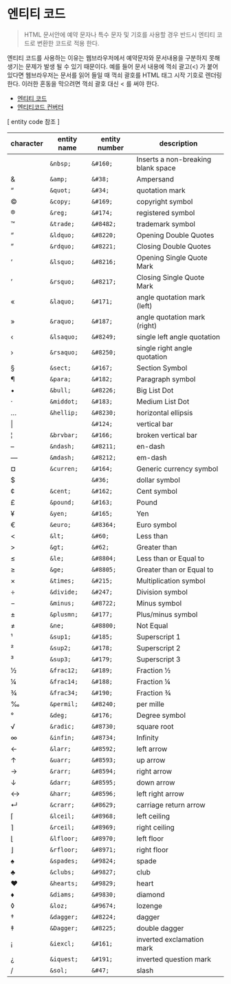 # 엔티티 코드
> HTML 문서안에 예약 문자나 특수 문자 및 기호를 사용할 경우 반드시 엔티티 코드로 변환한 코드로 적용 한다.

엔티티 코드를 사용하는 이유는 웹브라우저에서 예약문자와 문서내용을 구분하지 못해 생기는 문제가 발생 될 수 있기 때문이다. 예를 들어 문서 내용에 꺽쇠 괄고(<) 가 붙어 있다면 웹브라우저는 문서를 읽어 들일 때 꺽쇠 괄호를 HTML 태그 시작 기호로 렌더링 한다. 이러한 혼동을 막으려면 꺽쇠 괄호 대신 < 를 써야 한다.

* [엔티티 코드](https://entitycode.com/)
* [엔티티코드 컨버터](https://mothereff.in/html-entities)

[ entity code 참조 ]

| **character** | **entity name** | **entity number** | **description** |
| --- | --- | --- | --- |
|   | `&nbsp;` | `&#160;` | Inserts a non-breaking blank space |
| & | `&amp;` | `&#38;` | Ampersand |
| “ | `&quot;` | `&#34;` | quotation mark |
| © | `&copy;` | `&#169;` | copyright symbol |
| ® | `&reg;` | `&#174;` | registered symbol |
| ™ | `&trade;` | `&#8482;` | trademark symbol |
| “ | `&ldquo;` | `&#8220;` | Opening Double Quotes |
| ” | `&rdquo;` | `&#8221;` | Closing Double Quotes |
| ‘ | `&lsquo;` | `&#8216;` | Opening Single Quote Mark |
| ’ | `&rsquo;` | `&#8217;` | Closing Single Quote Mark |
| « | `&laquo;` | `&#171;` | angle quotation mark (left) |
| » | `&raquo;` | `&#187;` | angle quotation mark (right) |
| ‹ | `&lsaquo;` | `&#8249;` | single left angle quotation |
| › | `&rsaquo;` | `&#8250;` | single right angle quotation |
| § | `&sect;` | `&#167;` | Section Symbol |
| ¶ | `&para;` | `&#182;` | Paragraph symbol |
| • | `&bull;` | `&#8226;` | Big List Dot |
| · | `&middot;` | `&#183;` | Medium List Dot |
| … | `&hellip;` | `&#8230;` | horizontal ellipsis |
| &#124; || `&#124;` | vertical bar |
| ¦ | `&brvbar;` | `&#166;` | broken vertical bar |
| – | `&ndash;` | `&#8211;` | en-dash |
| — | `&mdash;` | `&#8212;` | em-dash |
| ¤ | `&curren;` | `&#164;` | Generic currency symbol |
| $ || `&#36;` | dollar symbol |
| ¢ | `&cent;` | `&#162;` | Cent symbol |
| £ | `&pound;` | `&#163;` | Pound |
| ¥ | `&yen;` | `&#165;` | Yen |
| € | `&euro;` | `&#8364;` | Euro symbol |
| < | `&lt;` | `&#60;` | Less than |
| > | `&gt;` | `&#62;` | Greater than |
| ≤ | `&le;` | `&#8804;` | Less than or Equal to |
| ≥ | `&ge;` | `&#8805;` | Greater than or Equal to |
| × | `&times;` | `&#215;` | Multiplication symbol |
| ÷ | `&divide;` | `&#247;` | Division symbol |
| − | `&minus;` | `&#8722;` | Minus symbol |
| ± | `&plusmn;` | `&#177;` | Plus/minus symbol |
| ≠ | `&ne;` | `&#8800;` | Not Equal |
| ¹ | `&sup1;` | `&#185;` | Superscript 1 |
| ² | `&sup2;` | `&#178;` | Superscript 2 |
| ³ | `&sup3;` | `&#179;` | Superscript 3 |
| ½ | `&frac12;` | `&#189;` | Fraction ½ |
| ¼ | `&frac14;` | `&#188;` | Fraction ¼ |
| ¾ | `&frac34;` | `&#190;` | Fraction ¾ |
| ‰ | `&permil;` | `&#8240;` | per mille |
| ° | `&deg;` | `&#176;` | Degree symbol |
| √ | `&radic;` | `&#8730;` | square root |
| ∞ | `&infin;` | `&#8734;` | Infinity |
| ← | `&larr;` | `&#8592;` | left arrow |
| ↑ | `&uarr;` | `&#8593;` | up arrow |
| → | `&rarr;` | `&#8594;` | right arrow |
| ↓ | `&darr;` | `&#8595;` | down arrow |
| ↔ | `&harr;` | `&#8596;` | left right arrow |
| ↵ | `&crarr;` | `&#8629;` | carriage return arrow |
| ⌈ | `&lceil;` | `&#8968;` | left ceiling |
| ⌉ | `&rceil;` | `&#8969;` | right ceiling |
| ⌊ | `&lfloor;` | `&#8970;` | left floor |
| ⌋ | `&rfloor;` | `&#8971;` | right floor |
| ♠ | `&spades;` | `&#9824;` | spade |
| ♣ | `&clubs;` | `&#9827;` | club |
| ♥ | `&hearts;` | `&#9829;` | heart |
| ♦ | `&diams;` | `&#9830;` | diamond |
| ◊ | `&loz;` | `&#9674;` | lozenge |
| † | `&dagger;` | `&#8224;` | dagger |
| ‡ | `&Dagger;` | `&#8225;` | double dagger |
| ¡ | `&iexcl;` | `&#161;` | inverted exclamation mark |
| ¿ | `&iquest;` | `&#191;` | inverted question mark |
| / | `&sol;` | `&#47;` | slash |